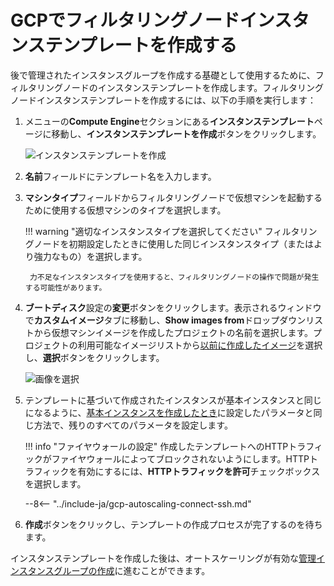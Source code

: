 # GCPでフィルタリングノードインスタンステンプレートを作成する

[img-creating-template]: ../../../images/installation-gcp/auto-scaling/common/autoscaling-group-guide/create-instance-template.png
[img-selecting-image]: ../../../images/installation-gcp/auto-scaling/common/autoscaling-group-guide/select-image.png

[link-creating-image]: create-image.md
[link-creating-instance-group]: creating-autoscaling-group.md

後で管理されたインスタンスグループを作成する基礎として使用するために、フィルタリングノードのインスタンステンプレートを作成します。フィルタリングノードインスタンステンプレートを作成するには、以下の手順を実行します：

1. メニューの**Compute Engine**セクションにある**インスタンステンプレート**ページに移動し、**インスタンステンプレートを作成**ボタンをクリックします。
    
    ![インスタンステンプレートを作成][img-creating-template]
    
2. **名前**フィールドにテンプレート名を入力します。
3. **マシンタイプ**フィールドからフィルタリングノードで仮想マシンを起動するために使用する仮想マシンのタイプを選択します。 

    !!! warning "適切なインスタンスタイプを選択してください"
        フィルタリングノードを初期設定したときに使用した同じインスタンスタイプ（またはより強力なもの）を選択します。
        
        力不足なインスタンスタイプを使用すると、フィルタリングノードの操作で問題が発生する可能性があります。

4. **ブートディスク**設定の**変更**ボタンをクリックします。表示されるウィンドウで**カスタムイメージ**タブに移動し、**Show images from**ドロップダウンリストから仮想マシンイメージを作成したプロジェクトの名前を選択します。プロジェクトの利用可能なイメージリストから[以前に作成したイメージ][link-creating-image]を選択し、**選択**ボタンをクリックします。

    ![画像を選択][img-selecting-image]
    
5. テンプレートに基づいて作成されたインスタンスが基本インスタンスと同じになるように、[基本インスタンスを作成したとき][link-creating-image]に設定したパラメータと同じ方法で、残りのすべてのパラメータを設定します。
    
    !!! info "ファイヤウォールの設定"
        作成したテンプレートへのHTTPトラフィックがファイヤウォールによってブロックされないようにします。HTTPトラフィックを有効にするには、**HTTPトラフィックを許可**チェックボックスを選択します。
    
    --8<-- "../include-ja/gcp-autoscaling-connect-ssh.md"

6. **作成**ボタンをクリックし、テンプレートの作成プロセスが完了するのを待ちます。

インスタンステンプレートを作成した後は、オートスケーリングが有効な[管理インスタンスグループの作成][link-creating-instance-group]に進むことができます。
